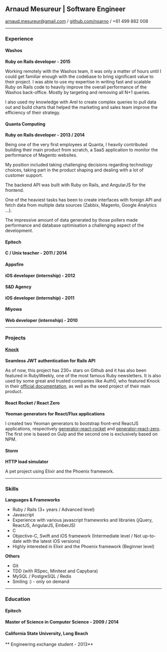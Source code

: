 ## Arnaud Mesureur | Software Engineer

[arnaud.mesureur@gmail.com](mailto:arnaud.mesureur@gmail.com) / [github.com/nsarno](https://github.com/nsarno) / +61 499 882 008

------

### Experience

#### Washos
**Ruby on Rails developer - 2015**

Working remotely with the Washos team, it was only a matter of hours until I could get familiar enough with the codebase to bring significant value to their project. I was able to use my expertise in writing fast and scalable Ruby on Rails code to heavily improve the overall performance of the Washos back-office. Mostly by targeting and removing all N+1 queries.

I also used my knowledge with Arel to create complex queries to pull data out and build charts that helped the marketing and sales team improve the efficiency of their strategy.

#### Quanta Computing
**Ruby on Rails developer - 2013 / 2014**

Being one of the very first employees at Quanta, I heavily contributed building their main product from scratch, a SaaS application to monitor the performance of Magento websites.

My position included taking challenging decisions regarding technology choices, taking part in the product shaping and dealing with a lot of customer support.

The backend API was built with Ruby on Rails, and AngularJS for the frontend.

One of the heaviest tasks has been to create interfaces with foreign API and fetch data from multiple data sources (Zabbix, Magento, Google Analytics ...).

The impressive amount of data generated by those pollers made performance and database optimisation a challenging aspect of the development.

#### Epitech
**C / Unix teacher - 2011 / 2014**

#### Appsfire
**iOS developer (internship) - 2012**

#### S&D Agency
**iOS developer (internship) - 2011**

#### Miyowa
**Web developer (internship) - 2010**

------

### Projects

#### [Knock](https://github.com/nsarno/knock)
**Seamless JWT authentication for Rails API**

As of now, this project has 230+ stars on Github and it has also been featured in RubyWeekly, one of the most famous Ruby newsletters. It is also used by some great and trusted companies like Auth0, who featured Knock in their [official documentation](https://auth0.com/docs/server-apis/rails), as well as the seed project of their main product.


#### React Rocket / React Zero
**Yeoman generators for React/Flux applications**

I created two Yeoman generators to bootstrap front-end ReactJS applications, respectively [generator-react-rocket](https://github.com/nsarno/generator-react-rocket) and [generator-react-zero](https://github.com/nsarno/generator-react-zero).
The first one is based on Gulp and the second one is exclusively based on NPM.


#### Storm
**HTTP load simulator**

A pet project using Elixir and the Phoenix framework.

------

### Skills

**Languages & Frameworks**

- Ruby / Rails (3+ years / Advanced level)
- Javascript
- Experience with various javascript frameworks and libraries (jQuery, ReactJS, AngularJS, EmberJS)
- C
- Objective-C, Swift and iOS framework (Intermediate level / Not up-to-date with the latest iOS versions)
- Highly interested in Elixir and the Phoenix framework (Beginner level)

**Others**

- Git
- TDD (with RSpec, Minitest and Capybara)
- MySQL / PostgreSQL / Redis
- Smiling :) - only on demand

------

### Education

#### Epitech
**Master of Science in Computer Science - 2009 / 2014**

#### California State University, Long Beach
** Engineering exchange student - 2013**

